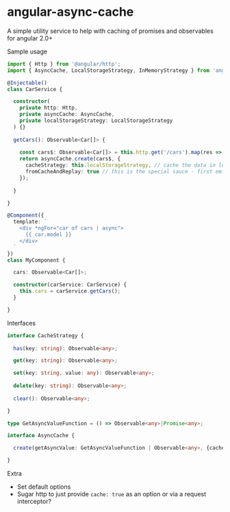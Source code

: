 # angular-async-cache
A simple utility service to help with caching of promises and observables for angular 2.0+

Sample usage

```typescript
import { Http } from '@angular/http';
import { AsyncCache, LocalStorageStrategy, InMemoryStrategy } from 'angular-async-cache';

@Injectable()
class CarService {

  constructor(
    private http: Http, 
    private asyncCache: AsyncCache, 
    private localStorageStrategy: LocalStorageStrategy
  ) {}
  
  getCars(): Observable<Car[]> {
  
    const cars$: Observable<Car[]> = this.http.get('/cars').map(res => res.json());
    return asyncCache.create(cars$, {
      cacheStrategy: this.localStorageStrategy, // cache the data in localstorage
      fromCacheAndReplay: true // this is the special sauce - first emit the data from localstorage, then re-fetch the live data from the API and emit a second time. The async pipe will then re-render and update the UI
    });
  
  }

}

@Component({
  template: `
    <div *ngFor="car of cars | async">
      {{ car.model }}
    </div>
  `
})
class MyComponent {

  cars: Observable<Car[]>;

  constructor(carService: CarService) {
    this.cars = carService.getCars();
  }

}

```

Interfaces
```typescript
interface CacheStrategy {
  
  has(key: string): Observable<any>;

  get(key: string): Observable<any>;

  set(key: string, value: any): Observable<any>;
  
  delete(key: string): Observable<any>;
  
  clear(): Observable<any>;

}

type GetAsyncValueFunction = () => Observable<any>|Promise<any>;

interface AsyncCache {

  create(getAsyncValue: GetAsyncValueFunction | Observable<any>, {cacheStrategy, fromCacheAndReplay}: {cacheStrategy: CacheStrategy, fromCacheAndReplay: boolean}) {}

}

```

Extra
* Set default options
* Sugar http to just provide `cache: true` as an option or via a request interceptor?
